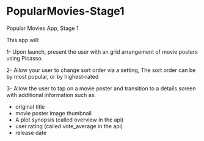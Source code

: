 # PopularMovies-Stage1
Popular Movies App, Stage 1

This app will:

1- Upon launch, present the user with an grid arrangement of movie posters using Picasso.

2- Allow your user to change sort order via a setting, The sort order can be by most popular, or by highest-rated


3- Allow the user to tap on a movie poster and transition to a details screen with additional information such as:
* original title
* movie poster image thumbnail
* A plot synopsis (called overview in the api)
* user rating (called vote_average in the api)
* release date
